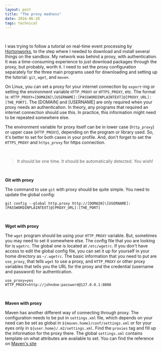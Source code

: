 ```yaml
---
layout: post
title: "The proxy madness"
date: 2016-06-28
tags: technical
---
```

<br/>

I was trying to follow a tutorial on real-time event processing by [Hortonworks](http://hortonworks.com/hadoop-tutorial/realtime-event-processing-nifi-kafka-storm/), to the step where I needed to download and install several things on the sandbox. My network was behind a proxy, with authentication. It was a time-consuming experience to *just* download packages through the proxy, but probably, worth it. I need to set the proxy configuration separately for the three main programs used for downloading and setting up the tutorial: `git`, `wget`, and `maven`.

On Linux, you can set a proxy for your internet connection by `export`-ing or setting the environment variable `HTTP_PROXY` or `HTTPS_PROXY`, etc. The format is: `HTTP_PROXY=[DOMAIN]\[USERNAME]:[PASSWORDINPLAINTEXT]@[PROXY_URL]:[THE_PORT]`. The [DOMAIN] and [USERNAME] are only required when your proxy needs an authentication. In theory, any programs that required an internet connection should use this. In practice, this information might need to be repeated somewhere else.

The environment variable for proxy itself can be in lower case (`http_proxy`) or upper case (`HTTP_PROXY`), depending on the program or library used. So, it's better to set for both cases in your profile. And, don't forget to set the `HTTPS_PROXY` and `https_proxy` for https connection.

<br/>

> It should be one time. It should be automatically detected. You wish!

<br/>

**Git with proxy** 

The command to use `git` with proxy should be quite simple. You need to update the global config:

```shell
git config --global http.proxy http://[DOMAIN]\[USERNAME]:[PASSWORDINPLAINTEXT]@[PROXY_URL]:[THE_PORT]
```

<br/>

**Wget with proxy** 

The `wget` program should be using your `HTTP_PROXY` variable. But, sometimes you may need to set it somewhere else. The config file that you are looking for is `wgetrc`. The global one is located at `/etc/wgetrc`. If you don't have access to edit the global config file, you can set it up for yourself in your home directory as `~/.wgetrc`. The basic information that you need to put are `use_proxy`, that tells `wget` to use a proxy, and `HTTP_PROXY` or other proxy variables that tells you the URL for the proxy and the credential (username and password) for authentication. 

```shell
use_proxy=yes
HTTP_PROXY=http://johndoe:password@127.0.0.1:8080
```

<br/>

**Maven with proxy** 

Maven has another different way of connecting through proxy. The configuration needs to be put in `settings.xml` file, which depends on your need can be set as global in `${maven.home}/conf/settings.xml` or for your eyes only in `${user.home}/.m2/settings.xml`. Find the `proxies` tag and fill up the information for the proxy there. The global `settings.xml` contains template on what attributes are available to set. You can find the reference on [Maven's site](https://maven.apache.org/guides/mini/guide-proxies.html)


<br/>
